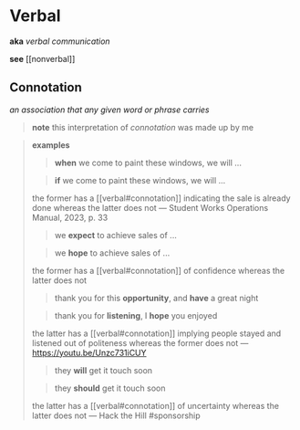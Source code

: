 # Verbal

**aka** _verbal communication_

**see** [[nonverbal]]

## Connotation

_an association that any given word or phrase carries_

> **note** this interpretation of _connotation_ was made up by me

> **examples**
>
> > **when** we come to paint these windows, we will ...
>
> > **if** we come to paint these windows, we will ...
>
> the former has a [[verbal#connotation]] indicating the sale is already done whereas the latter does not &mdash; Student Works Operations Manual, 2023, p. 33
>
> > we **expect** to achieve sales of ...
>
> > we **hope** to achieve sales of ...
>
> the former has a [[verbal#connotation]] of confidence whereas the latter does not
>
> > thank you for this **opportunity**, and **have** a great night
>
> > thank you for **listening**, I **hope** you enjoyed
>
> the latter has a [[verbal#connotation]] implying people stayed and listened out of politeness whereas the former does not &mdash; <https://youtu.be/Unzc731iCUY>
>
> > they **will** get it touch soon
>
> > they **should** get it touch soon
>
> the latter has a [[verbal#connotation]] of uncertainty whereas the latter does not &mdash; Hack the Hill #sponsorship
